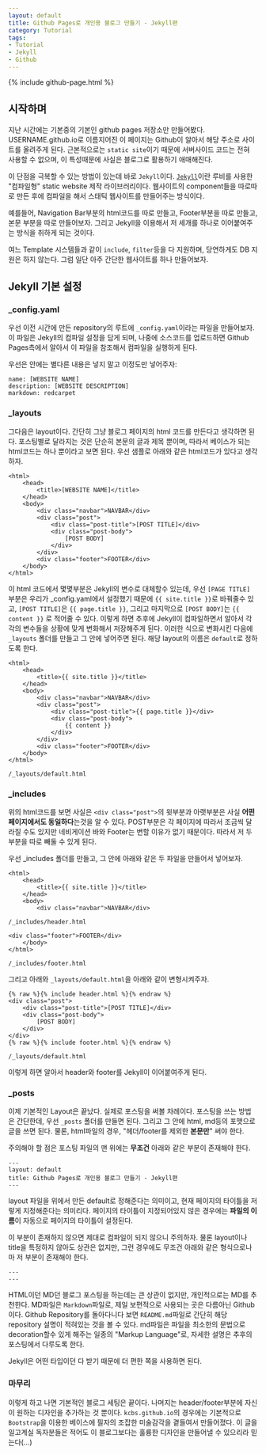 ```yaml
---
layout: default
title: Github Pages로 개인용 블로그 만들기 - Jekyll편
category: Tutorial
tags:
- Tutorial
- Jekyll
- Github
---
```


{% include github-page.html %}

## 시작하며

지난 시간에는 기본중의 기본인 github pages 저장소만 만들어봤다. USERNAME.github.io로 이름지어진 이 페이지는 Github이 알아서 해당 주소로 사이트를 올려주게 된다. 근본적으로는 `static site`이기 때문에 서버사이드 코드는 전혀 사용할 수 없으며, 이 특성때문에 사실은 블로그로 활용하기 애매해진다.

이 단점을 극복할 수 있는 방법이 있는데 바로 `Jekyll`이다. <a href="http://jekyllrb.com/">`Jekyll`</a>이란 루비를 사용한 "컴파일형" static website 제작 라이브러리이다. 웹사이트의 component들을 따로따로 만든 후에 컴파일을 해서 스태틱 웹사이트를 만들어주는 방식이다.

예를들어, Navigation Bar부분의 html코드를 따로 만들고, Footer부분을 따로 만들고, 본문 부분을 따로 만들어보자. 그리고 Jekyll을 이용해서 저 세개를 하나로 이어붙여주는 방식을 취하게 되는 것이다.

여느 Template 시스템들과 같이 `include`, `filter`등을 다 지원하며, 당연하게도 DB 지원은 하지 않는다. 그럼 일단 아주 간단한 웹사이트를 하나 만들어보자.

## Jekyll 기본 설정

### _config.yaml
우선 이전 시간에 만든 repository의 루트에 `_config.yaml`이라는 파일을 만들어보자. 이 파일은 Jekyll의 컴파일 설정을 담게 되며, 나중에 소스코드를 업로드하면 Github Pages측에서 알아서 이 파일을 참조해서 컴파일을 실행하게 된다.

우선은 안에는 별다른 내용은 넣지 말고 이정도만 넣어주자:

    name: [WEBSITE NAME]
    description: [WEBSITE DESCRIPTION]
    markdown: redcarpet

### _layouts
그다음은 layout이다. 간단히 그냥 블로그 페이지의 html 코드를 만든다고 생각하면 된다. 포스팅별로 달라지는 것은 단순히 본문의 글과 제목 뿐이며, 따라서 베이스가 되는 html코드는 하나 뿐이라고 보면 된다. 우선 샘플로 아래와 같은 html코드가 있다고 생각하자.

	<html>
		<head>
			<title>[WEBSITE NAME]</title>
		</head>
		<body>
			<div class="navbar">NAVBAR</div>
			<div class="post">
				<div class="post-title">[POST TITLE]</div>
				<div class="post-body">
					[POST BODY]
				</div>
			</div>
			<div class="footer">FOOTER</div>
		</body>
	</html>

이 html 코드에서 몇몇부분은 Jekyll의 변수로 대체할수 있는데, 우선 `[PAGE TITLE]` 부분은 우리가 _config.yaml에서 설정했기 때문에 `{{ site.title }}`로 바꿔줄수 있고, `[POST TITLE]`은 `{{ page.title }}`, 그리고 마지막으로 `[POST BODY]`는 `{{ content }}` 로 적어줄 수 있다. 이렇게 하면 추후에 Jekyll이 컴파일하면서 알아서 각각의 변수들을 상황에 맞게 변화해서 저장해주게 된다. 이러한 식으로 변화시킨 다음에 `_layouts` 폴더를 만들고 그 안에 넣어주면 된다. 해당 layout의 이름은 `default`로 정하도록 한다.

	<html>
		<head>
			<title>{{ site.title }}</title>
		</head>
		<body>
			<div class="navbar">NAVBAR</div>
			<div class="post">
				<div class="post-title">{{ page.title }}</div>
				<div class="post-body">
					{{ content }}
				</div>
			</div>
			<div class="footer">FOOTER</div>
		</body>
	</html>

	/_layouts/default.html

### _includes

위의 html코드를 보면 사실은 `<div class="post">`의 윗부분과 아랫부분은 사실 **어떤 페이지에서도 동일하다**는것을 알 수 있다. POST부분은 각 페이지에 따라서 조금씩 달라질 수도 있지만 네비게이션 바와 Footer는 변할 이유가 없기 때문이다. 따라서 저 두 부분을 따로 빼둘 수 있게 된다.

우선 _includes 폴더를 만들고, 그 안에 아래와 같은 두 파일을 만들어서 넣어보자.

	<html>
		<head>
			<title>{{ site.title }}</title>
		</head>
		<body>
			<div class="navbar">NAVBAR</div>
	
	/_includes/header.html

	<div class="footer">FOOTER</div>
		</body>
	</html>
	
	/_includes/footer.html

그리고 아래와 `_layouts/default.html`을 아래와 같이 변형시켜주자.

	{% raw %}{% include header.html %}{% endraw %}
	<div class="post">
		<div class="post-title">[POST TITLE]</div>
		<div class="post-body">
			[POST BODY]
		</div>
	</div>
	{% raw %}{% include footer.html %}{% endraw %}

	/_layouts/default.html

이렇게 하면 알아서 header와 footer를 Jekyll이 이어붙여주게 된다.

### _posts

이제 기본적인 Layout은 끝났다. 실제로 포스팅을 써볼 차례이다. 포스팅을 쓰는 방법은 간단한데, 우선 `_posts` 폴더를 만들면 된다. 그리고 그 안에 html, md등의 포맷으로 글을 쓰면 된다. 물론, html파일의 경우, "헤더/footer를 제외한 **본문만**" 써야 한다.

주의해야 할 점은 포스팅 파일의 맨 위에는 **무조건** 아래와 같은 부분이 존재해야 한다.

	---
	layout: default
	title: Github Pages로 개인용 블로그 만들기 - Jekyll편
	---

layout 파일을 위에서 만든 default로 정해준다는 의미이고, 현재 페이지의 타이틀을 저렇게 지정해준다는 의미리다. 페이지의 타이틀이 지정되어있지 않은 경우에는 **파일의 이름**이 자동으로 페이지의 타이틀이 설정된다.

이 부분이 존재하지 않으면 제대로 컴파일이 되지 않으니 주의하자. 물론 layout이나 title을 특정하지 않아도 상관은 없지만, 그런 경우에도 무조건 아래와 같은 형식으로나마 저 부분이 존재해야 한다.

	---
	---

HTML이던 MD던 블로그 포스팅을 하는데는 큰 상관이 없지만, 개인적으로는 MD를 추천한다. MD파일은 `Markdown`파일로, 제일 보편적으로 사용되는 곳은 다름아닌 Github이다. Github Repository를 돌아다니다 보면 `README.md`파일로 간단히 해당 repository 설명이 적혀있는 것을 볼 수 있다. md파일은 파일을 최소한의 문법으로 decoration할수 있게 해주는 일종의 "Markup Language"로, 자세한 설명은 추후의 포스팅에서 다루도록 한다.

Jekyll은 어떤 타입이던 다 받기 때문에 더 편한 쪽을 사용하면 된다.

### 마무리

이렇게 하고 나면 기본적인 블로그 세팅은 끝이다. 나머지는 header/footer부분에 자신이 원하는 디자인을 추가하는 것 뿐이다. `kcbs.github.io`의 경우에는 기본적으로 `Bootstrap`을 이용한 베이스에 필자의 조잡한 미술감각을 곁들여서 만들어졌다. 이 글을 일고계실 독자분들은 적어도 이 블로그보다는 훌륭한 디자인을 만들어낼 수 있으리라 믿는다(...)
